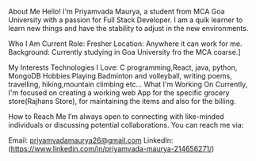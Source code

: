 About Me
Hello! I'm Priyamvada Maurya, a student from MCA Goa University with a passion for Full Stack Developer. I am a quik learner to learn new things and have the stability to adjust in the new environments.

Who I Am
Current Role: Fresher
Location: Anywhere it can work for me.
Background: Currently studying in Goa University fro the MCA coarse.]

My Interests
Technologies I Love: C programming,React, java, python, MongoDB 
Hobbies:Playing Badminton and volleyball, writing poems, travelling, hiking,mountain climbing etc...
What I'm Working On
Currently, I'm focused on creating a working web App for the specific grocery store(Rajhans Store), for maintaining the items and also for the billing.

How to Reach Me
I’m always open to connecting with like-minded individuals or discussing potential collaborations. You can reach me via:

Email: priyamvadamaurya26@gmail.com
LinkedIn: (https://www.linkedin.com/in/priyamvada-maurya-214656271/)
